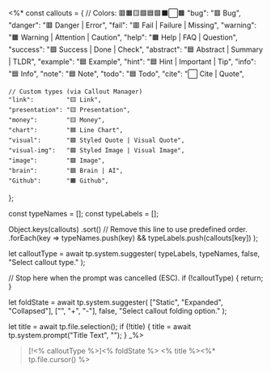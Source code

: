 <%*
const callouts = {
	// Colors: 🟥🟧🟨🟩🟦🟪⬛️⬜️🟫
	"bug":          "🟥 Bug",
	"danger":       "🟥 Danger | Error",
	"fail":         "🟥 Fail | Failure | Missing",
	"warning":      "🟧 Warning | Attention | Caution",
	"help":         "🟧 Help | FAQ | Question",
	"success":      "🟩 Success | Done | Check",
	"abstract":     "🟦 Abstract | Summary | TLDR", 
	"example":      "🟦 Example",
	"hint":         "🟦 Hint | Important | Tip",
	"info":         "🟦 Info",
	"note":         "🟦 Note",
	"todo":         "🟦 Todo",
	"cite":         "⬜️ Cite | Quote",
	
	// Custom types (via Callout Manager)
	"link":         "🟨 Link",
	"presentation": "🟨 Presentation",
	"money":        "🟨 Money",
	"chart":        "🟦 Line Chart",
	"visual":       "🟪 Styled Quote | Visual Quote",
	"visual-img":   "🟪 Styled Image | Visual Image",
	"image":        "🟪 Image",
	"brain":        "🟪 Brain | AI",
	"Github":       "🟧 Github",
};

const typeNames = [];
const typeLabels = [];

Object.keys(callouts)
	.sort() // Remove this line to use predefined order.
	.forEach(key => 
		typeNames.push(key) && typeLabels.push(callouts[key])
	);

let calloutType = await tp.system.suggester(
	typeLabels,
	typeNames,
	false,
	"Select callout type."
);

// Stop here when the prompt was cancelled (ESC).
if (!calloutType) {
  return;
}

let foldState = await tp.system.suggester(
	["Static", "Expanded", "Collapsed"],
	["", "+", "-"],
	false,
	"Select callout folding option."
);

let title = await tp.file.selection();
if (!title) {
	title = await tp.system.prompt("Title Text", "");
}
_%>

> [!<% calloutType %>]<% foldState %> <% title %><%* tp.file.cursor() %>